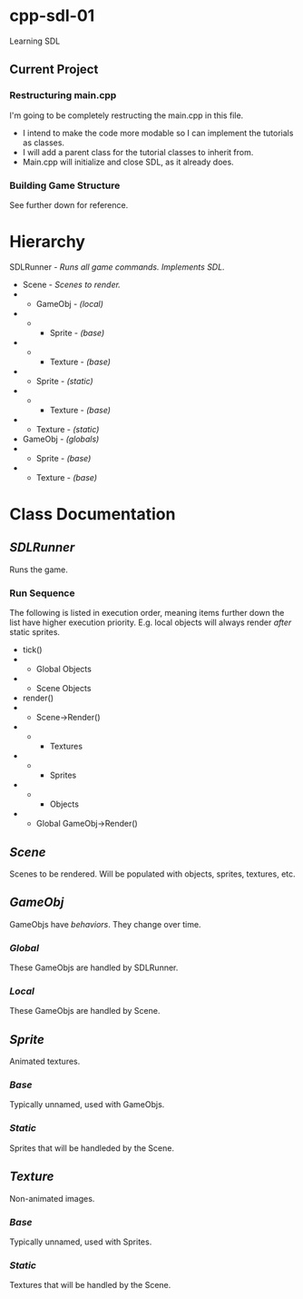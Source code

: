 # cpp-sdl-01
Learning SDL


## Current Project
### Restructuring main.cpp
I'm going to be completely restructing the main.cpp in this file.
 * I intend to make the code more modable so I can implement the tutorials as classes.
 * I will add a parent class for the tutorial classes to inherit from.
 * Main.cpp will initialize and close SDL, as it already does.
### Building Game Structure
See further down for reference.

# Hierarchy
SDLRunner - _Runs all game commands. Implements SDL._
 * Scene - _Scenes to render._
 * * GameObj - _(local)_
 * * * Sprite - _(base)_
 * * * Texture - _(base)_
 * * Sprite - _(static)_
 * * * Texture - _(base)_
 * * Texture - _(static)_
 * GameObj - _(globals)_
 * * Sprite - _(base)_
 * * Texture - _(base)_

# Class Documentation
## _SDLRunner_
Runs the game.
### Run Sequence
The following is listed in execution order, meaning items further down the list have higher execution priority. E.g. local objects will always render _after_ static sprites.
 * tick()
 * * Global Objects
 * * Scene Objects
 * render()
 * * Scene->Render()
 * * * Textures
 * * * Sprites
 * * * Objects
 * * Global GameObj->Render()
 
## _Scene_ 
Scenes to be rendered. Will be populated with objects, sprites, textures, etc.
## _GameObj_
GameObjs have _behaviors_. They change over time.
### _Global_
These GameObjs are handled by SDLRunner.
### _Local_
These GameObjs are handled by Scene.
## _Sprite_
Animated textures.
### _Base_
Typically unnamed, used with GameObjs.
### _Static_
Sprites that will be handleded by the Scene.
## _Texture_
Non-animated images.
### _Base_
Typically unnamed, used with Sprites.
### _Static_
Textures that will be handled by the Scene.
